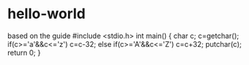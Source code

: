 # hello-world
based on the guide
#include <stdio.h>
int main()
{
char c;
c=getchar();
if(c>='a'&&c<='z')
c=c-32;
else if(c>='A'&&c<='Z')
c=c+32;
putchar(c);
return 0;
}
